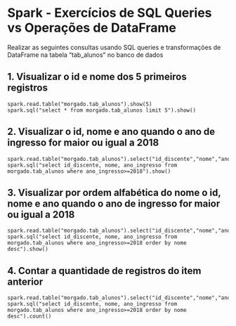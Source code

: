 # Spark - Exercícios de SQL Queries vs Operações de DataFrame

Realizar as seguintes consultas usando SQL queries e transformações de DataFrame na tabela “tab_alunos” no banco de dados <nome>

## 1. Visualizar o id e nome dos 5 primeiros registros
```
spark.read.table("morgado.tab_alunos").show(5)
spark.sql("select * from morgado.tab_alunos limit 5").show()
```
## 2. Visualizar o id, nome e ano quando o ano de ingresso for maior ou igual a 2018
```
spark.read.table("morgado.tab_alunos").select("id_discente","nome","ano_ingresso").where("ano_ingresso>=2018").show()
spark.sql("select id_discente, nome, ano_ingresso from morgado.tab_alunos where ano_ingresso>=2018").show()
```
## 3. Visualizar por ordem alfabética do nome o id, nome e ano quando o ano de ingresso for maior ou igual a 2018
```
spark.read.table("morgado.tab_alunos").select("id_discente","nome","ano_ingresso").where("ano_ingresso>=2018").orderBy($"nome".desc).show()
spark.sql("select id_discente, nome, ano_ingresso from morgado.tab_alunos where ano_ingresso>=2018 order by nome desc").show()
```
## 4. Contar a quantidade de registros do item anterior
```
spark.read.table("morgado.tab_alunos").select("id_discente","nome","ano_ingresso").where("ano_ingresso>=2018").orderBy($"nome".desc).count()
spark.sql("select id_discente, nome, ano_ingresso from morgado.tab_alunos where ano_ingresso>=2018 order by nome desc").count()

```
